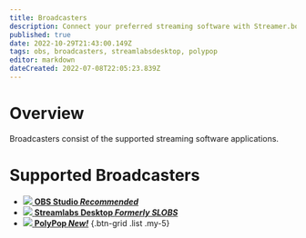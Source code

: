 ```yaml
---
title: Broadcasters
description: Connect your preferred streaming software with Streamer.bot
published: true
date: 2022-10-29T21:43:00.149Z
tags: obs, broadcasters, streamlabsdesktop, polypop
editor: markdown
dateCreated: 2022-07-08T22:05:23.839Z
---
```


# Overview
Broadcasters consist of the supported streaming software applications.

# Supported Broadcasters
- [<img src="https://streamer.bot/img/integrations/obs.svg"/> **OBS Studio *Recommended***](/Broadcasters/OBS)
- [<img src="https://streamer.bot/img/integrations/streamlabs.png"/> **Streamlabs Desktop *Formerly SLOBS***](/Broadcasters/StreamlabsDesktop)
- [<img src="https://streamer.bot/img/integrations/polypop.png"/> **PolyPop *New!***](/Broadcasters/PolyPop)
{.btn-grid .list .my-5}